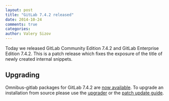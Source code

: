 ```yaml
---
layout: post
title: "GitLab 7.4.2 released"
date: 2014-10-24
comments: true
categories:
author: Valery Sizov
---
```


Today we released GitLab Community Edition 7.4.2 and GitLab Enterprise Edition
7.4.2. This is a patch release which fixes the exposure of the title of newly created internal snippets.

 
## Upgrading
Omnibus-gitlab packages for GitLab 7.4.2 are [now
available](https://about.gitlab.com/downloads/). To upgrade an installation
from source please use the
[upgrader](http://doc.gitlab.com/ce/update/upgrader.html) or the [patch update
guide](http://doc.gitlab.com/ce/update/patch_versions.html).
